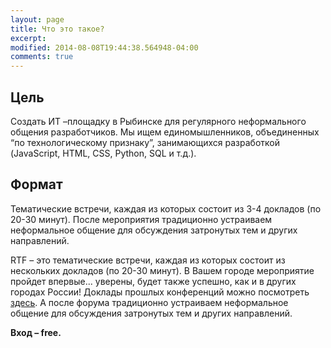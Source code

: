 ```yaml
---
layout: page
title: Что это такое?
excerpt: 
modified: 2014-08-08T19:44:38.564948-04:00
comments: true
---
```



Цель
----

Создать ИТ –площадку в Рыбинске для регулярного неформального общения разработчиков. Мы ищем единомышленников, объединенных “по технологическому признаку”, занимающихся разработкой (JavaScript, HTML, CSS, Python, SQL и т.д.).

Формат
------

Тематические встречи, каждая из которых состоит из 3-4 докладов (по 20-30 минут). После мероприятия традиционно устраиваем неформальное общение для обсуждения затронутых тем и других направлений.

RTF – это тематические встречи, каждая из которых состоит из нескольких докладов (по 20-30 минут). В Вашем городе мероприятие пройдет впервые... уверены, будет также успешно, как и в других  городах  России!  Доклады  прошлых  конференций  можно  посмотреть <a href="{{ http://rtf.tensor.ru/events/ }}">здесь</a>.  А  после форума традиционно  устраиваем  неформальное  общение  для  обсуждения  затронутых  тем  и других направлений.

__Вход – free.__